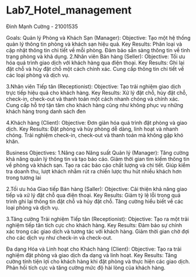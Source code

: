 # Lab7_Hotel_management
Đinh Mạnh Cường - 21001535

Goals:
Quản lý Phòng và Khách Sạn (Manager):
Objective: Tạo một hệ thống quản lý thông tin phòng và khách sạn hiệu quả.
Key Results:
Phân loại và cập nhật thông tin chi tiết về mỗi phòng.
Đảm bảo sẵn sàng thông tin về tình trạng phòng và khả dụng.
2.Nhân viên Bán hàng (Seller):
Objective: Tối ưu hóa quá trình giao dịch với khách hàng qua điện thoại.
Key Results:
Ghi lại đặt chỗ và hủy đặt chỗ một cách chính xác.
Cung cấp thông tin chi tiết về các loại phòng và dịch vụ.

3.Nhân viên Tiếp tân (Receptionist):
Objective: Tạo trải nghiệm giao dịch trực tiếp hiệu quả cho khách hàng.
Key Results:
Xử lý đặt chỗ, hủy đặt chỗ, check-in, check-out và thanh toán một cách nhanh chóng và chính xác.
Cung cấp hỗ trợ tận tâm cho khách hàng cũng như không phục vụ những khách hàng trong danh sách đen

4.Khách hàng (Client):
Objective: Đơn giản hóa quá trình đặt phòng và giao dịch.
Key Results:
Đặt phòng và hủy phòng dễ dàng, linh hoạt và nhanh chóng.
Trải nghiệm check-in, check-out và thanh toán mà không gặp khó khăn.


Business Objectives:
1.Nâng cao Năng suất Quản lý (Manager):
Tăng cường khả năng quản lý thông tin và tạo báo cáo.
Giảm thời gian tìm kiếm thông tin về phòng và khách sạn.
Tạo ra các báo cáo chất lượng và chi tiết.
Giúp kiểm tra doanh thu, lượt khách nhằm rút ra chiến lược thu hút nhiều khách hơn trong tương lai

2.Tối ưu hóa Giao tiếp Bán hàng (Saller):
Objective: Cải thiện khả năng giao tiếp và xử lý đặt chỗ qua điện thoại.
Key Results:
Giảm tỷ lệ lỗi trong quá trình ghi lại thông tin đặt chỗ và hủy đặt chỗ.
Tăng cường hiểu biết về các loại phòng và dịch vụ.

3.Tăng cường Trải nghiệm Tiếp tân (Receptionist):
Objective: Tạo ra một trải nghiệm tiếp tân tích cực cho khách hàng.
Key Results:
Đảm bảo sự chính xác trong các giao dịch và tương tác với khách hàng.
Giảm thời gian chờ đợi cho các dịch vụ như check-in và check-out.

Đa dạng Hóa và Linh hoạt cho Khách hàng (Client):
Objective: Tạo ra trải nghiệm đặt phòng và giao dịch đa dạng và linh hoạt.
Key Results:
Tăng cường tính tiện lợi cho khách hàng khi đặt phòng và thực hiện các giao dịch.
Phản hồi tích cực và tăng cường mức độ hài lòng của khách hàng.
